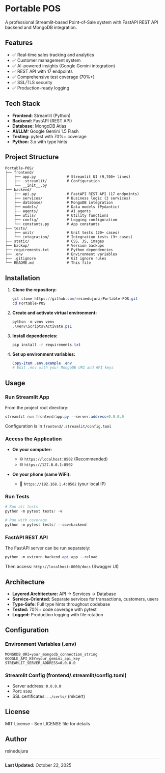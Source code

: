 # Portable POS

A professional Streamlit-based Point-of-Sale system with FastAPI REST API backend and MongoDB integration.

## Features

- ✅ Real-time sales tracking and analytics
- ✅ Customer management system
- ✅ AI-powered insights (Google Gemini integration)
- ✅ REST API with 17 endpoints
- ✅ Comprehensive test coverage (70%+)
- ✅ SSL/TLS security
- ✅ Production-ready logging

## Tech Stack

- **Frontend:** Streamlit (Python)
- **Backend:** FastAPI (REST API)
- **Database:** MongoDB Atlas
- **AI/LLM:** Google Gemini 1.5 Flash
- **Testing:** pytest with 70%+ coverage
- **Python:** 3.x with type hints

## Project Structure

```
Portable-POS/
├── frontend/
│   ├── app.py              # Streamlit UI (9,700+ lines)
│   ├── .streamlit/         # Configuration
│   └── __init__.py
├── backend/
│   ├── api.py              # FastAPI REST API (17 endpoints)
│   ├── services/           # Business logic (3 services)
│   ├── database/           # MongoDB integration
│   ├── models/             # Data models (Pydantic)
│   ├── agents/             # AI agents
│   ├── utils/              # Utility functions
│   ├── config/             # Logging configuration
│   └── constants.py        # App constants
├── tests/
│   ├── unit/               # Unit tests (20+ cases)
│   └── integration/        # Integration tests (9+ cases)
├── static/                 # CSS, JS, images
├── backup/                 # Version backups
├── requirements.txt        # Python dependencies
├── .env                    # Environment variables
├── .gitignore              # Git ignore rules
└── README.md               # This file
```

## Installation

1. **Clone the repository:**
   ```powershell
   git clone https://github.com/reinedujura/Portable-POS.git
   cd Portable-POS
   ```

2. **Create and activate virtual environment:**
   ```powershell
   python -m venv venv
   .\venv\Scripts\Activate.ps1
   ```

3. **Install dependencies:**
   ```powershell
   pip install -r requirements.txt
   ```

4. **Set up environment variables:**
   ```powershell
   Copy-Item .env.example .env
   # Edit .env with your MongoDB URI and API keys
   ```

## Usage

### Run Streamlit App

From the project root directory:
```powershell
streamlit run frontend/app.py --server.address=0.0.0.0
```

Configuration is in `frontend/.streamlit/config.toml`

### Access the Application

- **On your computer:**
  - 🌐 `https://localhost:8502` (Recommended)
  - 🌐 `https://127.0.0.1:8502`

- **On your phone (same WiFi):**
  - 📱 `https://192.168.1.4:8502` (your local IP)

### Run Tests

```powershell
# Run all tests
python -m pytest tests/ -v

# Run with coverage
python -m pytest tests/ --cov=backend
```

### FastAPI REST API

The FastAPI server can be run separately:
```powershell
python -m uvicorn backend.api:app --reload
```

Then access: `http://localhost:8000/docs` (Swagger UI)

## Architecture

- **Layered Architecture:** API → Services → Database
- **Service-Oriented:** Separate services for transactions, customers, users
- **Type-Safe:** Full type hints throughout codebase
- **Tested:** 70%+ code coverage with pytest
- **Logged:** Production logging with file rotation

## Configuration

### Environment Variables (.env)

```env
MONGODB_URI=your_mongodb_connection_string
GOOGLE_API_KEY=your_gemini_api_key
STREAMLIT_SERVER_ADDRESS=0.0.0.0
```

### Streamlit Config (frontend/.streamlit/config.toml)

- Server address: `0.0.0.0`
- Port: `8502`
- SSL certificates: `../certs/` (mkcert)

## License

MIT License - See LICENSE file for details

## Author

reinedujura

---

**Last Updated:** October 22, 2025
